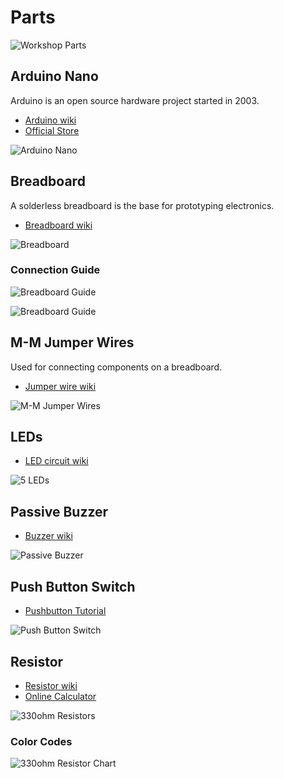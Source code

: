 # Parts


![Workshop Parts](images/arduino-workshop-parts.jpg)

## Arduino Nano

Arduino is an open source hardware project started in 2003.

* [Arduino wiki](https://en.wikipedia.org/wiki/Arduino)
* [Official Store](https://store.arduino.cc/usa/arduino-nano)

![Arduino Nano](images/nano.jpg)

## Breadboard

A solderless breadboard is the base for prototyping electronics.

* [Breadboard wiki](https://en.wikipedia.org/wiki/Breadboard)

![Breadboard](images/breadboard.jpg)

### Connection Guide
![Breadboard Guide](images/breadboard-guide.png)

![Breadboard Guide](images/breadboard-connections.jpg)


## M-M Jumper Wires

Used for connecting components on a breadboard.

* [Jumper wire wiki](https://en.wikipedia.org/wiki/Jump_wire)

![M-M Jumper Wires](images/m-m-jumper-wires.jpg)

## LEDs

* [LED circuit wiki](https://en.wikipedia.org/wiki/LED_circuit)

![5 LEDs](images/5leds.jpg)

## Passive Buzzer

* [Buzzer wiki](https://en.wikipedia.org/wiki/Buzzer)

![Passive Buzzer](images/passive-buzzer.jpg)

## Push Button Switch

* [Pushbutton Tutorial](https://www.arduino.cc/en/Tutorial/Pushbutton)

![Push Button Switch](images/push-button.jpg)

## Resistor

* [Resistor wiki](https://en.wikipedia.org/wiki/Resistor)
* [Online Calculator](http://www.resistorguide.com/resistor-color-code-calculator/)

![330ohm Resistors](images/330ohm-resistors.jpg)

### Color Codes

![330ohm Resistor Chart](images/330ohm-chart.png)
